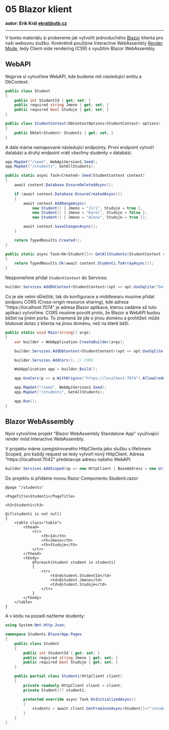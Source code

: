 # 05 Blazor klient

**autor: Erik Král ekral@utb.cz**

---

V tomto materiálu si probereme jak vytvořit jednoduchého [Blazor](https://dotnet.microsoft.com/en-us/apps/aspnet/web-apps/blazor) klienta pro naši webovou službu. Konkrétně použijme Interactive WebAssembly [Render Mode](https://learn.microsoft.com/en-us/aspnet/core/blazor/components/render-modes?view=aspnetcore-9.0), tedy Client-side rendering (CSR) s využitím Blazor WebAssembly.

## WebAPI

Nejprve si vytvoříme WebAPI, kde budeme mít následující entitu a DbContext:

```csharp
public class Student
{
    public int StudentId { get; set; }
    public required string Jmeno { get; set; }
    public required bool Studuje { get; set; }
}
```

```csharp
public class StudentContext(DbContextOptions<StudentContext> options) : DbContext(options)
{
    public DbSet<Student> Studenti { get; set; }
}
```

A dále máme namapované následující endpointy. První endpoint vytvoří databází a druhý endpoint vrátí všechny studenty v databázi.

```csharp
app.MapGet("/seed", WebApiVersion1.Seed);
app.MapGet("/students", GetAllStudents);

public static async Task<Created> Seed(StudentContext context)
{
    await context.Database.EnsureDeletedAsync();

    if (await context.Database.EnsureCreatedAsync())
    {
        await context.AddRangeAsync(
            new Student() { Jmeno = "Jiri", Studuje = true },
            new Student() { Jmeno = "Karel", Studuje = false },
            new Student() { Jmeno = "Alena", Studuje = true });

        await context.SaveChangesAsync();
    }

    return TypedResults.Created();
}

public static async Task<Ok<Student[]>> GetAllStudents(StudentContext context)
{
    return TypedResults.Ok(await context.Studenti.ToArrayAsync());
}
```
Nezpomeňme přidat `StudentContext` do Services:

```csharp
builder.Services.AddDbContext<StudentContext>(opt => opt.UseSqlite("DataSource=studenti.db"));
```

Co je ale velmi důležité, tak do konfigurace a middlewaru musíme přidat podporu CORS (Cross-origin resource sharing), kde adresa "https://localhost:7074" je adresa Blazor aplikace, kterou zadáme až tuto aplikaci vytvoříme. CORS musíme povolit proto, že Blazor a WebAPI budou běžet na jiném portu. To znamená že jde o jinou doménu a prohlížeč může blokovat dotaz z klienta na jinou doménu, než na které běží.

```csharp
public static void Main(string[] args)
{
    var builder = WebApplication.CreateBuilder(args);

    builder.Services.AddDbContext<StudentContext>(opt => opt.UseSqlite("DataSource=studenti.db"));

    builder.Services.AddCors(); // CORS 

    WebApplication app = builder.Build();

    app.UseCors(p => p.WithOrigins("https://localhost:7074").AllowCredentials().AllowAnyMethod().AllowAnyHeader()); // CORS 

    app.MapGet("/seed", WebApiVersion1.Seed);
    app.MapGet("/students", GetAllStudents);

    app.Run();
}
```

##  Blazor WebAssembly

Nyní vytvoříme projekt "Blazor WebAssembly Standalone App" využívající render mód Interactive WebAssembly.

V projektu máme zaregistrovaného HttpClienta jako službu s lifetimem Scoped, pro každý request se tedy vytvoří nový HttpClient. Adresa "https://localhost:7042" představuje adresu našeho WebAPI.

```csharp
builder.Services.AddScoped(sp => new HttpClient { BaseAddress = new Uri("https://localhost:7042") });
```

Do projektu si přidáme novou Razor Componentu Studenti.razor

```razor
@page "/students"

<PageTitle>Studenti</PageTitle>

<h3>Studenti</h3>

@if(studenti is not null)
{
    <table class="table">
        <thead>
            <tr>
                <th>Id</th>
                <th>Jmeno</th>
                <th>Studuje</th>
            </tr>
        </thead>
        <tbody>
            @foreach(Student student in studenti)
            {
                <tr>
                    <td>@student.StudentId</td>
                    <td>@student.Jmeno</td>
                    <td>@student.Studuje</td>
                </tr>
            }
        </tbody>
    </table>
}
```

A v kódu na pozadí načteme studenty:

```cs
using System.Net.Http.Json;

namespace Students.BlazorApp.Pages
{
    public class Student
    {
        public int StudentId { get; set; }
        public required string Jmeno { get; set; }
        public required bool Studuje { get; set; }
    }

    public partial class Studenti(HttpClient client)
    {
        private readonly HttpClient client = client;
        private Student[]? studenti;

        protected override async Task OnInitializedAsync()
        {
            studenti = await client.GetFromJsonAsync<Student[]>("/students");
        }
    }
}
```
